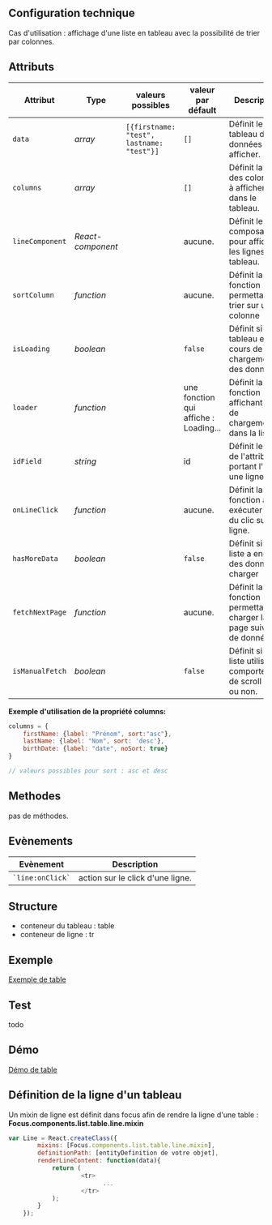 ## Configuration technique
Cas d'utilisation :
affichage d'une liste en tableau avec la possibilité de trier par colonnes.

## Attributs
<table>
	<thead>
        <tr>
            <th>Attribut</th>
            <th>Type</th>
            <th>valeurs possibles</th>
            <th>valeur par défault</th>
            <th>Description</th>
        </tr>
    </thead>
    <tbody>
        <tr>
            <td><code>data</code></td>
            <td><i>array</i></td>
            <td><code>[{firstname: "test", lastname: "test"}]</code></td>
            <td><code>[]</code></td>
            <td>Définit le tableau des données à afficher.</td>
        </tr>
        <tr>
            <td><code>columns</code></td>
            <td><i>array</i></td>
            <td></td>
            <td><code>[]</code></td>
            <td>Définit la liste des colonnes à afficher dans le tableau.</td>
        </tr>
        <tr>
            <td><code>lineComponent</code></td>
            <td><i>React-component</i></td>
            <td></td>
            <td>aucune.</td>
            <td>Définit le composant pour afficher les lignes du tableau.</td>
        </tr>
        <tr>
            <td><code>sortColumn</code></td>
            <td><i>function</i></td>
            <td></td>
            <td>aucune.</td>
            <td>Définit la fonction permettant de trier sur une colonne</td>
        </tr>
        <tr>
            <td><code>isLoading</code></td>
            <td><i>boolean</i></td>
            <td></td>
            <td><code>false</code></td>
            <td>Définit si le tableau est en cours de chargement des données.</td>
        </tr>
        <tr>
            <td><code>loader</code></td>
            <td><i>function</i></td>
            <td></td>
            <td>une fonction qui affiche : Loading...</td>
            <td>Définit la fonction affichant l'etat de chargement dans la liste</td>
        </tr>
        <tr>
            <td><code>idField</code></td>
            <td><i>string</i></td>
            <td></td>
            <td>id</td>
            <td>Définit le nom de l'attribut portant l'id sur une ligne.</td>
        </tr>
        <tr>
            <td><code>onLineClick</code></td>
            <td><i>function</i></td>
            <td></td>
            <td>aucune.</td>
            <td>Définit la fonction à exécuter lors du clic sur une ligne.</td>
        </tr>
        <tr>
            <td><code>hasMoreData</code></td>
            <td><i>boolean</i></td>
            <td></td>
            <td><code>false</code></td>
            <td>Définit si la liste a encore des données à charger</td>
        </tr>
        <tr>
            <td><code>fetchNextPage</code></td>
            <td><i>function</i></td>
            <td></td>
            <td>aucune.</td>
            <td>Définit la fonction permettant de charger la page suivante de données.</td>
        </tr>
        <tr>
            <td><code>isManualFetch</code></td>
            <td><i>boolean</i></td>
            <td></td>
            <td><code>false</code></td>
            <td>Définit si la liste utilise le comportement de scroll infini ou non.</td>
        </tr>
   </tbody>
</table>

**Exemple d'utilisation de la propriété columns:**

```javascript
columns = {
    firstName: {label: "Prénom", sort:"asc"},
    lastName: {label: "Nom", sort: 'desc'},
    birthDate: {label: "date", noSort: true}
}

// valeurs possibles pour sort : asc et desc
```

## Methodes
pas de méthodes.

## Evènements
<table>
	<thead>
		<tr>
          <th>Evènement</th>
          <th>Description</th>
      </tr>
    </thead>
    <tbody>
      <tr>
          <td><code>`line:onClick`</code></td>
          <td>action sur le click d'une ligne.</td>
      </tr>
   </tbody>
</table>

## Structure
- conteneur du tableau : table
- conteneur de ligne : tr

## Exemple
[Exemple de table](https://github.com/KleeGroup/focus-components/blob/master/list/table/example/index.html)
## Test
todo
## Démo
[Démo de table](http://kleegroup.github.io/focus-components/list/table/example/)

## Définition de la ligne d'un tableau
Un mixin de ligne est définit dans focus afin de rendre la ligne d'une table : **Focus.components.list.table.line.mixin**

```javascript
var Line = React.createClass({
        mixins: [Focus.components.list.table.line.mixin],
        definitionPath: [entityDefinition de votre objet],
        renderLineContent: function(data){
            return (
                    <tr>
                          ...
                    </tr>
            );
        }
    });
```
